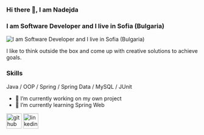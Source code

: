 ### Hi there 👋, I am Nadejda
### I am Software Developer and I live in Sofia (Bulgaria)
![I am Software Developer and I live in Sofia (Bulgaria)](https://media.licdn.com/dms/image/D4D16AQGwxKk4hdcKLg/profile-displaybackgroundimage-shrink_350_1400/0/1669582020099?e=1704931200&v=beta&t=AppOXxVAwzt-R5zo4BJUNPOieb-cTADoZAGlY_jbr9o)

I like to think outside the box and come up
with creative solutions to achieve goals.

### Skills
Java / OOP / Spring / Spring Data / MySQL / JUnit

- 🔭 I’m currently working on my own project 
- 🌱 I’m currently learning Spring Web


[<img src='https://cdn.jsdelivr.net/npm/simple-icons@3.0.1/icons/github.svg' alt='github' height='40'>](https://github.com/NadejdaTs)  [<img src='https://cdn.jsdelivr.net/npm/simple-icons@3.0.1/icons/linkedin.svg' alt='linkedin' height='40'>](https://www.linkedin.com/in/nadezhda-tsvetanova/)  
